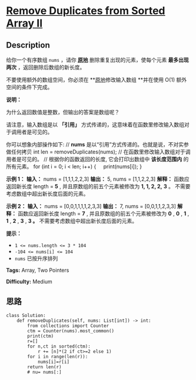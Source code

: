 # [Remove Duplicates from Sorted Array II][title]

## Description

给你一个有序数组 `nums` ，请你
**[原地](http://baike.baidu.com/item/%E5%8E%9F%E5%9C%B0%E7%AE%97%E6%B3%95)**
删除重复出现的元素，使每个元素 **最多出现两次** ，返回删除后数组的新长度。

不要使用额外的数组空间，你必须在
**[原地](https://baike.baidu.com/item/%E5%8E%9F%E5%9C%B0%E7%AE%97%E6%B3%95)修改输入数组
**并在使用 O(1) 额外空间的条件下完成。

**说明：**

为什么返回数值是整数，但输出的答案是数组呢？

请注意，输入数组是以 **「引用」** 方式传递的，这意味着在函数里修改输入数组对于调用者是可见的。

你可以想象内部操作如下:
            // **nums** 是以“引用”方式传递的。也就是说，不对实参做任何拷贝    int len = removeDuplicates(nums);        // 在函数里修改输入数组对于调用者是可见的。    // 根据你的函数返回的长度, 它会打印出数组中 **该长度范围内** 的所有元素。    for (int i = 0; i < len; i++) {        print(nums[i]);    }    

**示例 1：**
            **输入：** nums = [1,1,1,2,2,3]    **输出：** 5, nums = [1,1,2,2,3]    **解释：** 函数应返回新长度 length = **5** , 并且原数组的前五个元素被修改为 **1, 1, 2, 2,** **3** 。 不需要考虑数组中超出新长度后面的元素。    

**示例 2：**
            **输入：** nums = [0,0,1,1,1,1,2,3,3]    **输出：** 7, nums = [0,0,1,1,2,3,3]    **解释：** 函数应返回新长度 length = **7** , 并且原数组的前五个元素被修改为 **0** , **0** , **1** , **1** , **2** , **3** , **3 。** 不需要考虑数组中超出新长度后面的元素。    

**提示：**

  * `1 <= nums.length <= 3 * 104`
  * `-104 <= nums[i] <= 104`
  * `nums` 已按升序排列


**Tags:** Array, Two Pointers

**Difficulty:** Medium

## 思路

``` python3
class Solution:
    def removeDuplicates(self, nums: List[int]) -> int:
        from collections import Counter
        ctm = Counter(nums).most_common()
        print(ctm)
        r=[]
        for n,ct in sorted(ctm):
            r += [n]*(2 if ct>=2 else 1)
        for i in range(len(r)):
            nums[i]=r[i]
        return len(r)
        # nu= nums[:]
```

[title]: https://leetcode-cn.com/problems/remove-duplicates-from-sorted-array-ii
